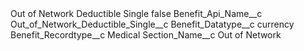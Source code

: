 <?xml version="1.0" encoding="UTF-8"?>
<CustomMetadata xmlns="http://soap.sforce.com/2006/04/metadata" xmlns:xsi="http://www.w3.org/2001/XMLSchema-instance" xmlns:xsd="http://www.w3.org/2001/XMLSchema">
    <label>Out of Network Deductible Single</label>
    <protected>false</protected>
    <values>
        <field>Benefit_Api_Name__c</field>
        <value xsi:type="xsd:string">Out_of_Network_Deductible_Single__c</value>
    </values>
    <values>
        <field>Benefit_Datatype__c</field>
        <value xsi:type="xsd:string">currency</value>
    </values>
    <values>
        <field>Benefit_Recordtype__c</field>
        <value xsi:type="xsd:string">Medical</value>
    </values>
    <values>
        <field>Section_Name__c</field>
        <value xsi:type="xsd:string">Out of Network</value>
    </values>
</CustomMetadata>
